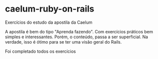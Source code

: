 # caelum-ruby-on-rails

Exercícios do estudo da apostila da Caelum

A apostila é bem do tipo "Aprenda fazendo". Com exercícios práticos bem simples e interessantes.
Porém, o conteúdo, passa a ser superficial. Na verdade, isso é ótimo para se ter uma visão geral do Rails.

Foi completado todos os exercícios
